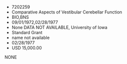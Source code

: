 * 7202259
* Comparative Aspects of Vestibular Cerebellar Function
* BIO,BNS
* 09/01/1972,02/28/1977
* None   DATA NOT AVAILABLE, University of Iowa
* Standard Grant
*   name not available
* 02/28/1977
* USD 15,000.00

NONE